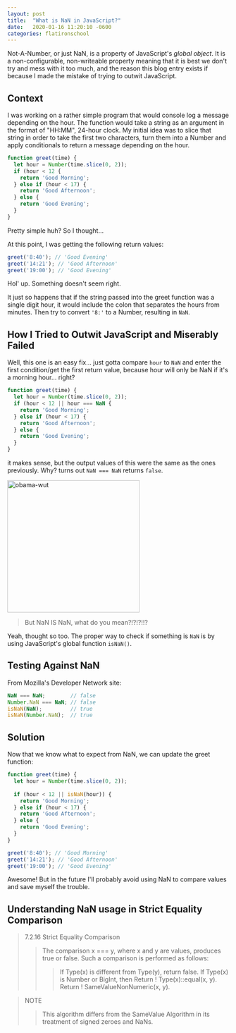 ```yaml
---
layout: post
title:  "What is NaN in JavaScript?"
date:   2020-01-16 11:20:10 -0600 
categories: flatironschool
---
```


Not-A-Number, or just NaN, is a property of JavaScript's *global object*. It is a non-configurable, non-writeable property meaning that it is best we don't try and mess with it too much, and the reason this blog entry exists if because I made the mistake of trying to outwit JavaScript.

## Context

I was working on a rather simple program that would console log a message depending on the hour. The function would take a string as an argument in the format of "HH:MM", 24-hour clock. My initial idea was to slice that string in order to take the first two characters, turn them into a Number and apply conditionals to return a message depending on the hour. 

```javascript
function greet(time) {
  let hour = Number(time.slice(0, 2));
  if (hour < 12 {
    return 'Good Morning';
  } else if (hour < 17) {
    return 'Good Afternoon';
  } else {
    return 'Good Evening';
  }
}
```
Pretty simple huh? So I thought...

At this point, I was getting the following return values:

```javascript
greet('8:40'); // 'Good Evening'
greet('14:21'); // 'Good Afternoon'
greet('19:00'); // 'Good Evening'
```

Hol' up. Something doesn't seem right. 

It just so happens that if the string passed into the greet function was a single digit hour, it would include the colon that separates the hours from minutes. Then try to convert `'8:'` to a Number, resulting in `NaN`.

## How I Tried to Outwit JavaScript and Miserably Failed

Well, this one is an easy fix... just gotta compare `hour` to `NaN` and enter the first condition/get the first return value, because hour will only be NaN if it's a morning hour... right? 

```javascript
function greet(time) {
  let hour = Number(time.slice(0, 2));
  if (hour < 12 || hour === NaN {
    return 'Good Morning';
  } else if (hour < 17) {
    return 'Good Afternoon';
  } else {
    return 'Good Evening';
  }
}
```

it makes sense, but the output values of this were the same as the ones previously. Why? turns out `NaN === NaN` returns `false`. 



<img src="https://media.giphy.com/media/pPhyAv5t9V8djyRFJH/giphy.gif" alt="obama-wut" width="300">

> But NaN IS NaN, what do you mean?!?!?!!?

Yeah, thought so too. The proper way to check if something is `NaN` is by using JavaScript's global function `isNaN()`.

## Testing Against NaN

From Mozilla's Developer Network site: 

```javascript
NaN === NaN;        // false
Number.NaN === NaN; // false
isNaN(NaN);         // true
isNaN(Number.NaN);  // true
```

## Solution

Now that we know what to expect from NaN, we can update the greet function:

```javascript
function greet(time) {
  let hour = Number(time.slice(0, 2));
  
  if (hour < 12 || isNaN(hour)) {
    return 'Good Morning';
  } else if (hour < 17) {
    return 'Good Afternoon';
  } else {
    return 'Good Evening';
  }
}

greet('8:40'); // 'Good Morning'
greet('14:21'); // 'Good Afternoon'
greet('19:00'); // 'Good Evening'
```

Awesome! But in the future I'll probably avoid using NaN to compare values and save myself the trouble.

## Understanding NaN usage in Strict Equality Comparison



> 7.2.16 Strict Equality Comparison
> > The comparison x === y, where x and y are values, produces true or false. Such a comparison is performed as follows:
> > > If Type(x) is different from Type(y), return false.
> > > If Type(x) is Number or BigInt, then
>>> Return ! Type(x)::equal(x, y).
>>> Return ! SameValueNonNumeric(x, y).

>NOTE
>> This algorithm differs from the SameValue Algorithm in its treatment of signed zeroes and NaNs.

